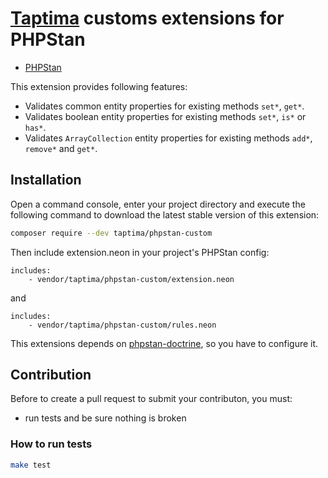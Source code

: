 # [Taptima](https://taptima.ru/) customs extensions for PHPStan

* [PHPStan](https://github.com/phpstan/phpstan)

This extension provides following features:


* Validates common entity properties for existing methods `set*`, `get*`.
* Validates boolean entity properties for existing methods `set*`, `is*` or `has*`.
* Validates `ArrayCollection` entity properties for existing methods `add*`, `remove*` and `get*`.

## Installation
Open a command console, enter your project directory and execute the following command to download the latest stable version of this extension:
```bash
composer require --dev taptima/phpstan-custom
```

Then include extension.neon in your project's PHPStan config:

```neon
includes:
    - vendor/taptima/phpstan-custom/extension.neon
```

and 

```neon
includes:
    - vendor/taptima/phpstan-custom/rules.neon
```

This extensions depends on [phpstan-doctrine](https://github.com/phpstan/phpstan-doctrine), so you have to configure it.

## Contribution

Before to create a pull request to submit your contributon, you must:
 - run tests and be sure nothing is broken

### How to run tests

```bash
make test
```
